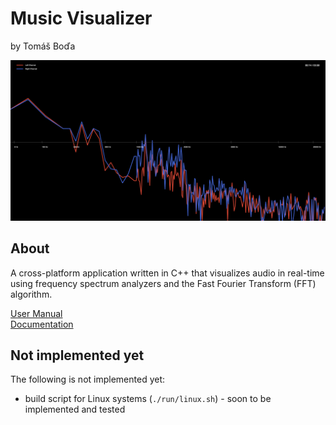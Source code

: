 # Music Visualizer
by Tomáš Boďa

![Music Visualiser](/docs/visualiser-equalizer.png)

## About
A cross-platform application written in C++ that visualizes audio in real-time using frequency spectrum analyzers and the Fast Fourier Transform (FFT) algorithm.

[User Manual](/docs/manual.md) \
[Documentation](/docs/documentation.md)

## Not implemented yet
The following is not implemented yet:

- build script for Linux systems (`./run/linux.sh`) - soon to be implemented and tested